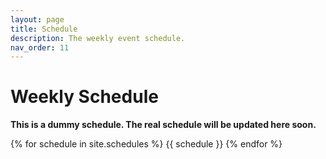 ```yaml
---
layout: page
title: Schedule
description: The weekly event schedule.
nav_order: 11
---
```


# Weekly Schedule

**This is a dummy schedule. The real schedule will be updated here soon.**

{% for schedule in site.schedules %}
{{ schedule }}
{% endfor %}
